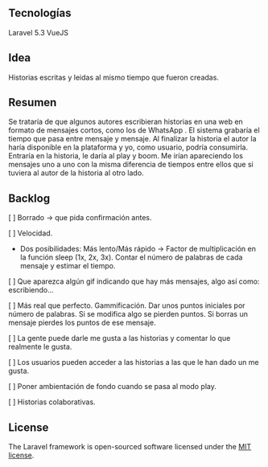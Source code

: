 
## Tecnologías

Laravel 5.3
VueJS

## Idea

Historias escritas y leidas al mismo tiempo que fueron creadas.

## Resumen

Se trataría de que algunos autores escribieran historias en una web en formato de mensajes cortos, como los de WhatsApp . El sistema grabaría el tiempo que pasa entre mensaje y mensaje. Al finalizar la historia el autor la haría disponible en la plataforma y yo, como usuario, podría consumirla. Entraría en la historia, le daría al play y boom. Me irían apareciendo los mensajes uno a uno con la misma diferencia de tiempos entre ellos que si tuviera al autor de la historia al otro lado.

## Backlog

[ ] Borrado → que pida confirmación antes.

[ ] Velocidad.

- Dos posibilidades: Más lento/Más rápido → Factor de multiplicación en la función sleep (1x, 2x, 3x). Contar el número de palabras de cada mensaje y estimar el tiempo.

[ ] Que aparezca algún gif indicando que hay más mensajes, algo así como: escribiendo…

[ ] Más real que perfecto. Gammificación. Dar unos puntos iniciales por número de palabras. Si se modifica algo se pierden puntos. Si borras un mensaje pierdes los puntos de ese mensaje.

[ ] La gente puede darle me gusta a las historias y comentar lo que realmente le gusta.

[ ] Los usuarios pueden acceder a las historias a las que le han dado un me gusta.

[ ] Poner ambientación de fondo cuando se pasa al modo play.

[ ] Historias colaborativas.

## License

The Laravel framework is open-sourced software licensed under the [MIT license](http://opensource.org/licenses/MIT).
